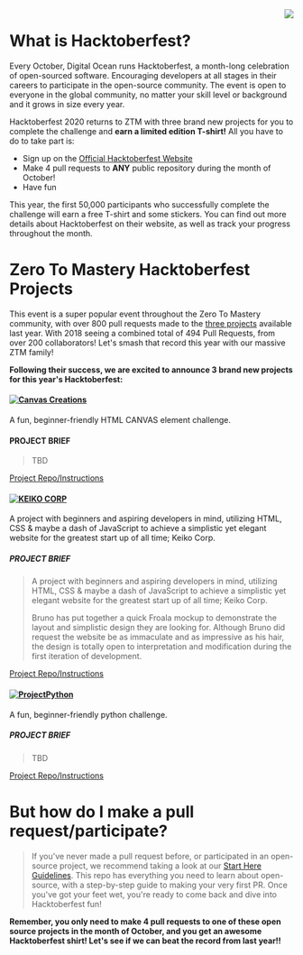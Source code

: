 <img src="https://www.jenkins.io/images/hacktoberfest/2020_badge_small.png" align="right" />

# What is Hacktoberfest?
Every October, Digital Ocean runs Hacktoberfest, a month-long celebration of open-sourced software. Encouraging developers at all stages in their careers to participate in the open-source community. The event is open to everyone in the global community, no matter your skill level or background and it grows in size every year. 

Hacktoberfest 2020 returns to ZTM with three brand new projects for you to complete the challenge and **earn a limited edition T-shirt!** All you have to do to take part is:

- Sign up on the [Official Hacktoberfest Website](https://hacktoberfest.digitalocean.com/)  
- Make 4 pull requests to **ANY** public repository during the month of October!
- Have fun

This year, the first 50,000 participants who successfully complete the challenge will earn a free T-shirt and some stickers.
You can find out more details about Hacktoberfest on their website, as well as track your progress throughout the month.


# Zero To Mastery Hacktoberfest Projects
This event is a super popular event throughout the Zero To Mastery community, with over 800 pull requests made to the [three projects](https://github.com/zero-to-mastery/coding_challenge-22) available last year. With 2018 seeing a combined total of 494 Pull Requests, from over 200 collaborators! Let's smash that record this year with our massive ZTM family!

**Following their success, we are excited to announce 3 brand new projects for this year's Hacktoberfest:**

#### [![Canvas Creations](https://img.shields.io/badge/CSS%20PROJECT-Canvas%20Creations-yellow?style=for-the-badge&logo=CSS3)](https://github.com/zero-to-mastery/Canvas-Creations)
A fun, beginner-friendly HTML CANVAS element challenge.

#### PROJECT BRIEF
> TBD

[Project Repo/Instructions](https://github.com/zero-to-mastery/#)

#### [![KEIKO CORP](https://img.shields.io/badge/HTML%20PROJECT-KEIKO%20CORP-critical?style=for-the-badge&logo=HTML5)](https://github.com/zero-to-mastery/Keiko-Corp)
A project with beginners and aspiring developers in mind, utilizing HTML, CSS & maybe a dash of JavaScript to achieve a simplistic yet elegant website for the greatest start up of all time; Keiko Corp.

##### PROJECT BRIEF
> A project with beginners and aspiring developers in mind, utilizing HTML, CSS & maybe a dash of JavaScript to achieve a simplistic yet elegant website for the greatest start up of all time; Keiko Corp.
>
> Bruno has put together a quick Froala mockup to demonstrate the layout and simplistic design they are looking for. Although Bruno did request the website be as immaculate and as impressive as his hair, the design is totally open to interpretation and modification during the first iteration of development.

[Project Repo/Instructions](https://github.com/zero-to-mastery/keiko-corp)

#### [![ProjectPython](https://img.shields.io/badge/PYTHON%20PROJECT-Project%20Python-blue?style=for-the-badge&logo=Python)](https://github.com/zero-to-mastery/project-python)
A fun, beginner-friendly python challenge.

##### PROJECT BRIEF
> TBD

[Project Repo/Instructions](https://github.com/zero-to-mastery/python-art)

# But how do I make a pull request/participate?

> If you've never made a pull request before, or participated in an open-source project, we recommend taking a look at our [Start Here Guidelines](https://github.com/zero-to-mastery/start-here-guidelines). This repo has everything you need to learn about open-source, with a step-by-step guide to making your very first PR.
> Once you've got your feet wet, you're ready to come back and dive into Hacktoberfest fun!

**Remember, you only need to make 4 pull requests to one of these open source projects in the month of October, and you get an awesome Hacktoberfest shirt! Let's see if we can beat the record from last year!!**
